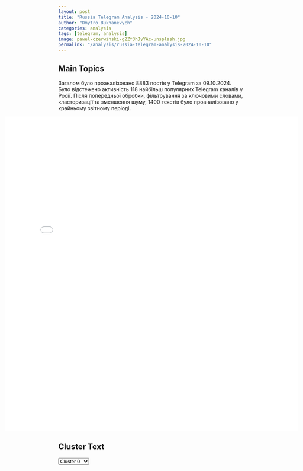 ```yaml
---
layout: post
title: "Russia Telegram Analysis - 2024-10-10"
author: "Dmytro Bukhanevych"
categories: analysis
tags: [telegram, analysis]
image: pawel-czerwinski-g2Zf3hJyYAc-unsplash.jpg
permalink: "/analysis/russia-telegram-analysis-2024-10-10"
---
```


<style>
    /* Adjusting iframe-container styles */
    .wide-iframe-container {
        width: calc(100% + 30vw);  /* Extending the width */
        margin-left: -15vw;       /* Negative margin to push to the left */
        overflow: hidden;         /* In case the iframe content spills over */
    }

    .wide-iframe-container iframe {
        width: 100%;  /* Making the iframe take the full width of its container */
        border: none; /* Removing any borders from the iframe */
    }

    /* Toggle mechanism */
    .hidden {
        display: none;
    }
    
    .show-content-target:checked + .show-content {
        display: block;
    }
</style>

<h2>Main Topics</h2>
<p>Загалом було проаналізовано 8883 постів у Telegram за 09.10.2024. Було відстежено активність 118 найбільш популярних Telegram каналів у Росії. Після попередньої обробки, фільтрування за ключовими словами, кластеризації та зменшення шуму, 1400 текстів було проаналізовано у крайньому звітному періоді.</p>
<!-- Embedding Main Plotly Visualization -->
<div class="wide-iframe-container">
    <iframe src="{{site.baseurl}}/visualizations/2024-10-10/fig_topics_time.html" height="850"></iframe>
</div>


<h2>Cluster Text</h2>

<!-- Dropdown to select a cluster -->
<select id="clusterSelector" onchange="displayClusterText()">
<option value="0">Cluster 0</option><option value="1">Cluster 1</option><option value="2">Cluster 2</option><option value="3">Cluster 3</option><option value="4">Cluster 4</option><option value="5">Cluster 5</option><option value="6">Cluster 6</option><option value="7">Cluster 7</option><option value="8">Cluster 8</option><option value="9">Cluster 9</option><option value="10">Cluster 10</option><option value="11">Cluster 11</option><option value="12">Cluster 12</option>
</select>

<!-- Display area for the selected cluster's text -->
<div id="clusterTextDisplay" class="hidden"></div>

<script type="text/javascript">
    var clusterDetails = {"0": "<b>Total Posts:</b> 46<br><b>Date:</b> 2024-10-09 14:56:17+00:00<br><b>Author:</b> rbc_news<br><b>Link:</b> https://t.me/s/rbc_news/104794<br><b>Subscribers:</b> 511052<br><b>Text:</b> \u0422\u0435\u043a\u0441\u0442: \u0412\u043b\u0430\u0434\u0438\u043c\u0438\u0440 \u0417\u0435\u043b\u0435\u043d\u0441\u043a\u0438\u0439 \u0432\u0438\u0434\u0438\u0442 \u0448\u0430\u043d\u0441 \u0434\u043b\u044f \u0437\u0430\u0432\u0435\u0440\u0448\u0435\u043d\u0438\u044f \u0432\u043e\u0435\u043d\u043d\u043e\u0433\u043e \u043a\u043e\u043d\u0444\u043b\u0438\u043a\u0442\u0430 \u00ab\u0432 \u043e\u043a\u0442\u044f\u0431\u0440\u0435, \u043d\u043e\u044f\u0431\u0440\u0435 \u0438 \u0434\u0435\u043a\u0430\u0431\u0440\u0435\u00bb, \u043f\u0435\u0440\u0435\u0434\u0430\u0435\u0442 Reuters. \u0423\u043a\u0440\u0430\u0438\u043d\u0441\u043a\u0438\u0439 \u043f\u0440\u0435\u0437\u0438\u0434\u0435\u043d\u0442 \u0437\u0430\u044f\u0432\u0438\u043b \u043d\u0430 \u0441\u0430\u043c\u043c\u0438\u0442\u0435 \u0441\u0442\u0440\u0430\u043d \u042e\u0433\u043e-\u0412\u043e\u0441\u0442\u043e\u0447\u043d\u043e\u0439 \u0415\u0432\u0440\u043e\u043f\u044b \u0438 \u0423\u043a\u0440\u0430\u0438\u043d\u044b \u0432 \u0425\u043e\u0440\u0432\u0430\u0442\u0438\u0438, \u0447\u0442\u043e \u00ab\u0441\u0438\u0442\u0443\u0430\u0446\u0438\u044f \u043d\u0430 \u043f\u043e\u043b\u0435 \u0431\u043e\u044f \u0441\u043e\u0437\u0434\u0430\u0435\u0442 \u0432\u043e\u0437\u043c\u043e\u0436\u043d\u043e\u0441\u0442\u044c \u0441\u0434\u0435\u043b\u0430\u0442\u044c \u044d\u0442\u043e\u0442 \u0432\u044b\u0431\u043e\u0440 \u2013 \u0432\u044b\u0431\u043e\u0440 \u0440\u0435\u0448\u0438\u0442\u0435\u043b\u044c\u043d\u044b\u0445 \u0434\u0435\u0439\u0441\u0442\u0432\u0438\u0439 \u043f\u043e \u043f\u0440\u0435\u043a\u0440\u0430\u0449\u0435\u043d\u0438\u044e \u0432\u043e\u0439\u043d\u044b \u043d\u0435 \u043f\u043e\u0437\u0434\u043d\u0435\u0435 2025 \u0433\u043e\u0434\u0430\u00bb.\u0412 \u043a\u043e\u043d\u0446\u0435 \u0441\u0435\u043d\u0442\u044f\u0431\u0440\u044f \u0417\u0435\u043b\u0435\u043d\u0441\u043a\u0438\u0439 \u0433\u043e\u0432\u043e\u0440\u0438\u043b, \u0447\u0442\u043e \u0431\u043b\u0438\u0436\u0430\u0439\u0448\u0438\u0435 \u043c\u0435\u0441\u044f\u0446\u044b \u0432 \u0432\u043e\u0435\u043d\u043d\u043e\u043c \u043a\u043e\u043d\u0444\u043b\u0438\u043a\u0442\u0435 \u0441\u0442\u0430\u043d\u0443\u0442 \u0440\u0435\u0448\u0430\u044e\u0449\u0438\u043c\u0438, \u0430 \u0442\u0430\u043a\u0436\u0435 \u043e\u0442\u043c\u0435\u0447\u0430\u043b, \u0447\u0442\u043e \u0423\u043a\u0440\u0430\u0438\u043d\u0430 \u00ab\u0431\u043b\u0438\u0436\u0435 \u043a \u043c\u0438\u0440\u0443, \u0447\u0435\u043c \u043c\u044b \u0434\u0443\u043c\u0430\u0435\u043c\u00bb. \u0412 \u041a\u0440\u0435\u043c\u043b\u0435 \u0437\u0430\u044f\u0432\u0438\u043b\u0438, \u0447\u0442\u043e \u0432\u043e\u0435\u043d\u043d\u0430\u044f \u043e\u043f\u0435\u0440\u0430\u0446\u0438\u044f \u0437\u0430\u0432\u0435\u0440\u0448\u0438\u0442\u0441\u044f \u043f\u043e\u0441\u043b\u0435 \u0434\u043e\u0441\u0442\u0438\u0436\u0435\u043d\u0438\u044f \u043f\u043e\u0441\u0442\u0430\u0432\u043b\u0435\u043d\u043d\u044b\u0445 \u041c\u043e\u0441\u043a\u0432\u043e\u0439 \u0446\u0435\u043b\u0435\u0439.", "1": "<b>Total Posts:</b> 62<br><b>Date:</b> 2024-10-09 12:16:58+00:00<br><b>Author:</b> rt_russian<br><b>Link:</b> https://t.me/s/rt_russian/217626<br><b>Subscribers:</b> 993258<br><b>Text:</b> \u0422\u0435\u043a\u0441\u0442: \u041f\u0443\u0442\u0438\u043d \u0432\u0440\u0443\u0447\u0438\u043b \u041b\u0443\u043a\u0430\u0448\u0435\u043d\u043a\u043e \u0432\u044b\u0441\u0448\u0443\u044e \u0433\u043e\u0441\u043d\u0430\u0433\u0440\u0430\u0434\u0443 \u0420\u0424 \u2014 \u043e\u0440\u0434\u0435\u043d \u0421\u0432\u044f\u0442\u043e\u0433\u043e \u0430\u043f\u043e\u0441\u0442\u043e\u043b\u0430 \u0410\u043d\u0434\u0440\u0435\u044f \u041f\u0435\u0440\u0432\u043e\u0437\u0432\u0430\u043d\u043d\u043e\u0433\u043e. \u0426\u0435\u0440\u0435\u043c\u043e\u043d\u0438\u044f \u043f\u0440\u043e\u0448\u043b\u0430 \u0432 \u0411\u043e\u043b\u044c\u0448\u043e\u043c \u041a\u0440\u0435\u043c\u043b\u0451\u0432\u0441\u043a\u043e\u043c \u0434\u0432\u043e\u0440\u0446\u0435.\ud83d\udfe9 \u041f\u043e\u0434\u043f\u0438\u0441\u0430\u0442\u044c\u0441\u044f | \u041f\u0440\u0438\u0441\u043b\u0430\u0442\u044c \u043d\u043e\u0432\u043e\u0441\u0442\u044c | \u0417\u0435\u0440\u043a\u0430\u043b\u043e", "2": "<b>Total Posts:</b> 53<br><b>Date:</b> 2024-10-09 08:01:25+00:00<br><b>Author:</b> sheyhtamir1974<br><b>Link:</b> https://t.me/s/sheyhtamir1974/102826<br><b>Subscribers:</b> 472946<br><b>Text:</b> \u0422\u0435\u043a\u0441\u0442: \u26a1\ufe0f\u0412 \u0421\u0428\u0410 \u0433\u043e\u0442\u043e\u0432\u044f\u0442\u0441\u044f \u043a \u0443\u0440\u0430\u0433\u0430\u043d\u0443 \u00ab\u041c\u0438\u043b\u0442\u043e\u043d\u00bb, \u043a\u043e\u0442\u043e\u0440\u044b\u0439 \u043c\u043e\u0436\u0435\u0442 \u0441\u0442\u0430\u0442\u044c \u0441\u0430\u043c\u044b\u043c \u043c\u043e\u0449\u043d\u044b\u043c \u0437\u0430 \u0432\u0441\u044e \u0438\u0441\u0442\u043e\u0440\u0438\u044e, \u043f\u0440\u0438\u0431\u043b\u0438\u0437\u0438\u0432\u0448\u0438\u0441\u044c \u043a \u0443\u0440\u043e\u0432\u043d\u044e \u0435\u0449\u0435 \u043d\u0435 \u0441\u0443\u0449\u0435\u0441\u0442\u0432\u0443\u044e\u0449\u0435\u0439 6-\u0439 \u043a\u0430\u0442\u0435\u0433\u043e\u0440\u0438\u0438.\u0421\u0438\u043d\u043e\u043f\u0442\u0438\u043a\u0438 \u0441\u043c\u043e\u0434\u0435\u043b\u0438\u0440\u043e\u0432\u0430\u043b\u0438 \u0441\u0438\u0442\u0443\u0430\u0446\u0438\u044e, \u043a\u043e\u0442\u043e\u0440\u0430\u044f \u043c\u043e\u0436\u0435\u0442 \u043f\u0440\u043e\u0438\u0437\u043e\u0439\u0442\u0438 \u0432 \u0448\u0442\u0430\u0442\u0435 \u0424\u043b\u043e\u0440\u0438\u0434\u0430 \u0443\u0436\u0435 \u0432 \u044d\u0442\u0438 \u0441\u0443\u0442\u043a\u0438. \u0421\u043a\u043e\u0440\u043e\u0441\u0442\u044c \u0432\u0435\u0442\u0440\u0430, \u0432\u0435\u0440\u043e\u044f\u0442\u043d\u043e, \u0431\u0443\u0434\u0435\u0442 \u0434\u043e\u0441\u0442\u0438\u0433\u0430\u0442\u044c 289 \u043a\u043c/\u0447. \u0411\u043e\u043b\u0435\u0435 5,5 \u043c\u043b\u043d \u0447\u0435\u043b\u043e\u0432\u0435\u043a \u0443\u0436\u0435 \u043f\u043e\u043a\u0438\u043d\u0443\u043b\u0438 \u0441\u0432\u043e\u0438 \u0434\u043e\u043c\u0430. \u041d\u0430 \u043c\u043d\u043e\u0433\u0438\u0445 \u0437\u0430\u043f\u0440\u0430\u0432\u043a\u0430\u0445 \u0432\u043e\u0437\u043d\u0438\u043a\u043b\u0438 \u043f\u0440\u043e\u0431\u043b\u0435\u043c\u044b \u0441 \u0442\u043e\u043f\u043b\u0438\u0432\u043e\u043c.", "3": "<b>Total Posts:</b> 280<br><b>Date:</b> 2024-10-09 14:16:17+00:00<br><b>Author:</b> ssigny<br><b>Link:</b> https://t.me/s/ssigny/113627<br><b>Subscribers:</b> 463161<br><b>Text:</b> \u0422\u0435\u043a\u0441\u0442: \u0413\u043b\u0430\u0432\u043d\u043e\u0435 \u0438\u0437 \u0431\u0440\u0438\u0444\u0438\u043d\u0433\u0430 \u043e\u0444\u0438\u0446\u0438\u0430\u043b\u044c\u043d\u043e\u0433\u043e \u043f\u0440\u0435\u0434\u0441\u0442\u0430\u0432\u0438\u0442\u0435\u043b\u044f \u041c\u0418\u0414 \u0420\u043e\u0441\u0441\u0438\u0438 \u041c\u0430\u0440\u0438\u0438 \u0417\u0430\u0445\u0430\u0440\u043e\u0432\u043e\u0439:\u25aa\ufe0f\u0423\u0440\u043e\u0432\u0435\u043d\u044c \u044f\u0434\u0435\u0440\u043d\u043e\u0439 \u043e\u043f\u0430\u0441\u043d\u043e\u0441\u0442\u0438 \u0438\u0437-\u0437\u0430 \u0434\u0435\u0439\u0441\u0442\u0432\u0438\u0439 \u0417\u0430\u043f\u0430\u0434\u0430 \u0441\u0435\u0440\u044c\u0435\u0437\u043d\u043e \u0432\u044b\u0440\u043e\u0441, \u0420\u0424 \u043f\u0440\u0438\u0437\u044b\u0432\u0430\u0435\u0442 \u0421\u0428\u0410 \u0438 \u0438\u0445 \u0441\u043e\u044e\u0437\u043d\u0438\u043a\u043e\u0432 \u043e\u0441\u043e\u0437\u043d\u0430\u0442\u044c \u0432\u043e\u0437\u043c\u043e\u0436\u043d\u044b\u0435 \u043f\u043e\u0441\u043b\u0435\u0434\u0441\u0442\u0432\u0438\u044f.\u25aa\ufe0f\u041d\u043e\u0432\u044b\u0439 \u0440\u0435\u0436\u0438\u043c \u0441\u0430\u043d\u043a\u0446\u0438\u0439 \u0415\u0421 \u043f\u0440\u043e\u0442\u0438\u0432 \u0420\u043e\u0441\u0441\u0438\u0438 \u043d\u0435\u043b\u0435\u0433\u0438\u0442\u0438\u043c\u0435\u043d.\u25aa\ufe0f\u0417\u0430\u0445\u0430\u0440\u043e\u0432\u0430 \u043d\u0430\u0437\u0432\u0430\u043b\u0430 \"\u0434\u0435\u0436\u0443\u0440\u043d\u043e\u0439 \u043e\u0442\u043f\u0438\u0441\u043a\u043e\u0439\" \u043e\u0442\u0432\u0435\u0442 \u0432\u0435\u0440\u0445\u043e\u0432\u043d\u043e\u0433\u043e \u043a\u043e\u043c\u0438\u0441\u0441\u0430\u0440\u0430 \u041e\u041e\u041d \u043f\u043e \u043f\u0440\u0430\u0432\u0430\u043c \u0447\u0435\u043b\u043e\u0432\u0435\u043a\u0430 \u043e \u043d\u0430\u0440\u0443\u0448\u0435\u043d\u0438\u044f\u0445 \u0423\u043a\u0440\u0430\u0438\u043d\u043e\u0439 \u043f\u0440\u0430\u0432 \u0432 \u0441\u0444\u0435\u0440\u0435 \u0432\u0435\u0440\u043e\u0438\u0441\u043f\u043e\u0432\u0435\u0434\u0430\u043d\u0438\u044f.\u25aa\ufe0f\u0412\u0441\u0435 \u0431\u043e\u043b\u044c\u0448\u0435 \u0436\u0438\u0442\u0435\u043b\u0435\u0439 \u0423\u043a\u0440\u0430\u0438\u043d\u044b \u043f\u0440\u0435\u0434\u043f\u043e\u0447\u0438\u0442\u0430\u044e\u0442 \u043e\u0431\u0449\u0430\u0442\u044c\u0441\u044f \u043d\u0430 \u0440\u0443\u0441\u0441\u043a\u043e\u043c \u044f\u0437\u044b\u043a\u0435.\u25aa\ufe0f\u0421\u043e\u043a\u0440\u0430\u0449\u0435\u043d\u0438\u0435 \u041c\u043e\u043b\u0434\u0430\u0432\u0438\u0435\u0439 \u0447\u0438\u0441\u043b\u0430 \u0438\u0437\u0431\u0438\u0440\u0430\u0442\u0435\u043b\u044c\u043d\u044b\u0445 \u0443\u0447\u0430\u0441\u0442\u043a\u043e\u0432 \u0432 \u0420\u0424 \u043a \u043f\u0440\u0435\u0437\u0438\u0434\u0435\u043d\u0442\u0441\u043a\u0438\u043c \u0432\u044b\u0431\u043e\u0440\u0430\u043c \u043f\u043e\u043a\u0430\u0437\u044b\u0432\u0430\u0435\u0442 \u0441\u0442\u0440\u0430\u0445 \u0432\u043b\u0430\u0441\u0442\u0435\u0439 \u041a\u0438\u0448\u0438\u043d\u0435\u0432\u0430.\u25aa\ufe0f\u0417\u0430\u043f\u0440\u0435\u0442 \u0440\u043e\u0441\u0441\u0438\u0439\u0441\u043a\u0438\u0445 \u043c\u0443\u043b\u044c\u0442\u0444\u0438\u043b\u044c\u043c\u043e\u0432 \u0432 \u041c\u043e\u043b\u0434\u0430\u0432\u0438\u0438 \u043f\u043e\u043a\u0430\u0437\u044b\u0432\u0430\u0435\u0442 \u043d\u0435\u0443\u0432\u0435\u0440\u0435\u043d\u043d\u043e\u0441\u0442\u044c \u0432\u043b\u0430\u0441\u0442\u0435\u0439.", "4": "<b>Total Posts:</b> 344<br><b>Date:</b> 2024-10-09 04:45:11+00:00<br><b>Author:</b> dimsmirnov175<br><b>Link:</b> https://t.me/s/dimsmirnov175/81315<br><b>Subscribers:</b> 343088<br><b>Text:</b> \u0422\u0435\u043a\u0441\u0442: \u041c\u0438\u043d\u043e\u0431\u043e\u0440\u043e\u043d\u044b \u0420\u043e\u0441\u0441\u0438\u0438: \u0412 \u0442\u0435\u0447\u0435\u043d\u0438\u0435 \u043f\u0440\u043e\u0448\u0435\u0434\u0448\u0435\u0439 \u043d\u043e\u0447\u0438 \u043f\u0440\u0435\u0441\u0435\u0447\u0435\u043d\u044b \u043f\u043e\u043f\u044b\u0442\u043a\u0438 \u043a\u0438\u0435\u0432\u0441\u043a\u043e\u0433\u043e \u0440\u0435\u0436\u0438\u043c\u0430 \u0441\u043e\u0432\u0435\u0440\u0448\u0438\u0442\u044c \u0442\u0435\u0440\u0440\u043e\u0440\u0438\u0441\u0442\u0438\u0447\u0435\u0441\u043a\u0438\u0435 \u0430\u0442\u0430\u043a\u0438 c \u043f\u0440\u0438\u043c\u0435\u043d\u0435\u043d\u0438\u0435\u043c \u0411\u043f\u041b\u0410 \u0441\u0430\u043c\u043e\u043b\u0435\u0442\u043d\u043e\u0433\u043e \u0442\u0438\u043f\u0430. \u0414\u0435\u0436\u0443\u0440\u043d\u044b\u043c\u0438 \u0441\u0440\u0435\u0434\u0441\u0442\u0432\u0430\u043c\u0438 \u041f\u0412\u041e \u043f\u0435\u0440\u0435\u0445\u0432\u0430\u0447\u0435\u043d\u043e \u0438 \u0443\u043d\u0438\u0447\u0442\u043e\u0436\u0435\u043d\u043e 47 \u0443\u043a\u0440\u0430\u0438\u043d\u0441\u043a\u0438\u0445 \u0431\u0435\u0441\u043f\u0438\u043b\u043e\u0442\u043d\u044b\u0445 \u043b\u0435\u0442\u0430\u0442\u0435\u043b\u044c\u043d\u044b\u0445 \u0430\u043f\u043f\u0430\u0440\u0430\u0442\u0430. 24 \u0411\u043f\u041b\u0410 \u0441\u0431\u0438\u0442\u044b \u043d\u0430\u0434 \u0442\u0435\u0440\u0440\u0438\u0442\u043e\u0440\u0438\u0435\u0439 \u0411\u0440\u044f\u043d\u0441\u043a\u043e\u0439 \u043e\u0431\u043b\u0430\u0441\u0442\u0438, 5 \u0411\u043f\u041b\u0410 \u0443\u043d\u0438\u0447\u0442\u043e\u0436\u0435\u043d\u044b \u043d\u0430\u0434 \u0442\u0435\u0440\u0440\u0438\u0442\u043e\u0440\u0438\u0435\u0439 \u0411\u0435\u043b\u0433\u043e\u0440\u043e\u0434\u0441\u043a\u043e\u0439 \u043e\u0431\u043b\u0430\u0441\u0442\u0438, \u043f\u043e 2 \u0411\u043f\u041b\u0410 \u0432 \u041a\u0443\u0440\u0441\u043a\u043e\u0439 \u0438 \u0420\u043e\u0441\u0442\u043e\u0432\u0441\u043a\u043e\u0439 \u043e\u0431\u043b\u0430\u0441\u0442\u044f\u0445, 1 \u0432 \u041a\u0440\u0430\u0441\u043d\u043e\u0434\u0430\u0440\u0441\u043a\u043e\u043c \u043a\u0440\u0430\u0435 \u0438 13 \u043d\u0430\u0434 \u0430\u043a\u0432\u0430\u0442\u043e\u0440\u0438\u0435\u0439 \u0410\u0437\u043e\u0432\u0441\u043a\u043e\u0433\u043e \u043c\u043e\u0440\u044f.\u041f\u043e\u0434\u043f\u0438\u0448\u0438\u0441\u044c \u043d\u0430 \u041f\u0423\u041b N3", "5": "<b>Total Posts:</b> 33<br><b>Date:</b> 2024-10-09 13:05:03+00:00<br><b>Author:</b> solovievlive<br><b>Link:</b> https://t.me/s/SolovievLive/287545<br><b>Subscribers:</b> 1328468<br><b>Text:</b> \u0422\u0435\u043a\u0441\u0442: \u2757\ufe0f Axios: \u041e\u0436\u0438\u0434\u0430\u0435\u0442\u0441\u044f, \u0447\u0442\u043e \u0411\u0430\u0439\u0434\u0435\u043d \u043e\u0431\u0441\u0443\u0434\u0438\u0442 \u0441 \u041d\u0435\u0442\u0430\u043d\u044c\u044f\u0445\u0443 \u0432 \u0441\u0440\u0435\u0434\u0443 \u0438\u0437\u0440\u0430\u0438\u043b\u044c\u0441\u043a\u0443\u044e \u0430\u0442\u0430\u043a\u0443 \u043d\u0430 \u0418\u0440\u0430\u043d.\"\u041e\u0444\u0438\u0446\u0438\u0430\u043b\u044c\u043d\u044b\u0435 \u043b\u0438\u0446\u0430 \u0433\u043e\u0432\u043e\u0440\u044f\u0442, \u0447\u0442\u043e \u043e\u0442\u0432\u0435\u0442\u043d\u044b\u0435 \u0434\u0435\u0439\u0441\u0442\u0432\u0438\u044f \u0418\u0437\u0440\u0430\u0438\u043b\u044f, \u043a\u0430\u043a \u043e\u0436\u0438\u0434\u0430\u0435\u0442\u0441\u044f, \u0431\u0443\u0434\u0443\u0442 \u0437\u043d\u0430\u0447\u0438\u0442\u0435\u043b\u044c\u043d\u044b\u043c\u0438 \u0438, \u0432\u0435\u0440\u043e\u044f\u0442\u043d\u043e, \u0431\u0443\u0434\u0443\u0442 \u0432\u043a\u043b\u044e\u0447\u0430\u0442\u044c \u0441\u043e\u0447\u0435\u0442\u0430\u043d\u0438\u0435 \u0430\u0432\u0438\u0430\u0443\u0434\u0430\u0440\u043e\u0432 \u043f\u043e \u0432\u043e\u0435\u043d\u043d\u044b\u043c \u043e\u0431\u044a\u0435\u043a\u0442\u0430\u043c \u0432 \u0418\u0440\u0430\u043d\u0435 \u0438 \u0442\u0430\u0439\u043d\u044b\u0445 \u0430\u0442\u0430\u043a, \u043f\u043e\u0434\u043e\u0431\u043d\u044b\u0445 \u0442\u043e\u0439, \u0432 \u0440\u0435\u0437\u0443\u043b\u044c\u0442\u0430\u0442\u0435 \u043a\u043e\u0442\u043e\u0440\u043e\u0439 \u0432 \u0422\u0435\u0433\u0435\u0440\u0430\u043d\u0435 \u0431\u044b\u043b \u0443\u0431\u0438\u0442 \u043b\u0438\u0434\u0435\u0440 \u0425\u0410\u041c\u0410\u0421 \u0418\u0441\u043c\u0430\u0438\u043b \u0425\u0430\u043d\u0438\u044f\", \u043e\u0442\u043c\u0435\u0447\u0430\u0435\u0442 \u0438\u0437\u0434\u0430\u043d\u0438\u0435.\u0418\u0437\u0440\u0430\u0438\u043b\u044c \u0442\u0430\u043a\u0436\u0435 \u0440\u0430\u0441\u0441\u043c\u0430\u0442\u0440\u0438\u0432\u0430\u0435\u0442 \u0432\u043e\u0437\u043c\u043e\u0436\u043d\u043e\u0441\u0442\u044c \u043d\u0430\u043d\u0435\u0441\u0435\u043d\u0438\u044f \u0443\u0434\u0430\u0440\u043e\u0432 \u043f\u043e \u043d\u0435\u0444\u0442\u044f\u043d\u043e\u0439 \u0438\u043d\u0444\u0440\u0430\u0441\u0442\u0440\u0443\u043a\u0442\u0443\u0440\u0435 \u0418\u0440\u0430\u043d\u0430. \u041f\u043e\u043c\u043e\u0449\u043d\u0438\u043a \u041d\u0435\u0442\u0430\u043d\u044c\u044f\u0445\u0443 \u0441\u043e\u043e\u0431\u0449\u0438\u043b Axios, \u0447\u0442\u043e \u043a\u0430\u043a \u0442\u043e\u043b\u044c\u043a\u043e \u0440\u0435\u0448\u0435\u043d\u0438\u0435 \u0431\u0443\u0434\u0435\u0442 \u043f\u0440\u0438\u043d\u044f\u0442\u043e, \u041d\u0435\u0442\u0430\u043d\u044c\u044f\u0445\u0443 \u043f\u0440\u043e\u0438\u043d\u0444\u043e\u0440\u043c\u0438\u0440\u0443\u0435\u0442 \u0411\u0430\u0439\u0434\u0435\u043d\u0430. \u270d \u041f\u043e\u0434\u043f\u0438\u0441\u044b\u0432\u0430\u0439\u0441\u044f \u043d\u0430 \u0421\u043e\u043b\u043e\u0432\u044c\u0451\u0432\u0430!", "6": "<b>Total Posts:</b> 26<br><b>Date:</b> 2024-10-09 08:26:50+00:00<br><b>Author:</b> rian_ru<br><b>Link:</b> https://t.me/s/rian_ru/264463<br><b>Subscribers:</b> 3349394<br><b>Text:</b> \u0422\u0435\u043a\u0441\u0442: \u0412\u0441\u0442\u0440\u0435\u0447\u0430 \u043a\u043e\u043d\u0442\u0430\u043a\u0442\u043d\u043e\u0439 \u0433\u0440\u0443\u043f\u043f\u044b \u043f\u043e \u0423\u043a\u0440\u0430\u0438\u043d\u0435 \u043d\u0430 \u0431\u0430\u0437\u0435 \"\u0420\u0430\u043c\u0448\u0442\u0430\u0439\u043d\", \u043a\u043e\u0442\u043e\u0440\u0430\u044f \u0434\u043e\u043b\u0436\u043d\u0430 \u0431\u044b\u043b\u0430 \u0441\u043e\u0441\u0442\u043e\u044f\u0442\u044c\u0441\u044f 12 \u043e\u043a\u0442\u044f\u0431\u0440\u044f, \u0431\u0443\u0434\u0435\u0442 \u043f\u0435\u0440\u0435\u043d\u0435\u0441\u0435\u043d\u0430 \u0440\u0430\u0434\u0438 \u043f\u0440\u0438\u0441\u0443\u0442\u0441\u0442\u0432\u0438\u044f \u0411\u0430\u0439\u0434\u0435\u043d\u0430, \u043f\u0438\u0448\u0435\u0442 Spiegel.\u0420\u0430\u043d\u0435\u0435 \u0411\u0430\u0439\u0434\u0435\u043d \u043f\u0440\u0438\u043d\u044f\u043b \u0440\u0435\u0448\u0435\u043d\u0438\u0435 \u043e\u0442\u0441\u0440\u043e\u0447\u0438\u0442\u044c \u043e\u0434\u043d\u0443 \u0438\u0437 \u0441\u0432\u043e\u0438\u0445 \u043f\u043e\u0441\u043b\u0435\u0434\u043d\u0438\u0445 \u043f\u043e\u0435\u0437\u0434\u043e\u043a \u043d\u0430 \u043f\u043e\u0441\u0442\u0443 \u0433\u043b\u0430\u0432\u044b \u0433\u043e\u0441\u0443\u0434\u0430\u0440\u0441\u0442\u0432\u0430 \u0432 \u0413\u0435\u0440\u043c\u0430\u043d\u0438\u044e \u0438 \u0410\u043d\u0433\u043e\u043b\u0443 \u0438\u0437-\u0437\u0430 \u0440\u0430\u0437\u0433\u0443\u043b\u0430 \u0443\u0440\u0430\u0433\u0430\u043d\u0430 \"\u041c\u0438\u043b\u0442\u043e\u043d\".", "7": "<b>Total Posts:</b> 16<br><b>Date:</b> 2024-10-09 06:04:55+00:00<br><b>Author:</b> tass_agency<br><b>Link:</b> https://t.me/s/tass_agency/278241<br><b>Subscribers:</b> 474416<br><b>Text:</b> \u0422\u0435\u043a\u0441\u0442: \u041f\u0435\u0441\u043a\u043e\u0432 \u043e\u043f\u0440\u043e\u0432\u0435\u0440\u0433 \u0438\u043d\u0444\u043e\u0440\u043c\u0430\u0446\u0438\u044e \u043e \u0442\u043e\u043c, \u0447\u0442\u043e \u041f\u0443\u0442\u0438\u043d \u0433\u043e\u0432\u043e\u0440\u0438\u043b \u043f\u043e \u0442\u0435\u043b\u0435\u0444\u043e\u043d\u0443 \u0441 \u0422\u0440\u0430\u043c\u043f\u043e\u043c 7 \u0440\u0430\u0437 \u043f\u043e\u0441\u043b\u0435 \u0443\u0445\u043e\u0434\u0430 \u043f\u043e\u0441\u043b\u0435\u0434\u043d\u0435\u0433\u043e \u0441 \u043f\u043e\u0441\u0442\u0430 \u043f\u0440\u0435\u0437\u0438\u0434\u0435\u043d\u0442\u0430 \u0421\u0428\u0410 \u0432 \u044f\u043d\u0432\u0430\u0440\u0435 2021 \u0433\u043e\u0434\u0430. \u041e\u0431 \u044d\u0442\u043e\u043c \u043e\u043d \u0441\u043e\u043e\u0431\u0449\u0438\u043b \u0420\u0411\u041a.", "8": "<b>Total Posts:</b> 17<br><b>Date:</b> 2024-10-09 05:15:14+00:00<br><b>Author:</b> bbbreaking<br><b>Link:</b> https://t.me/s/bbbreaking/191544<br><b>Subscribers:</b> 1819021<br><b>Text:</b> \u0422\u0435\u043a\u0441\u0442: \u0421\u0440\u0435\u0434\u0441\u0442\u0432\u0430 \u041f\u0412\u041e \u0437\u0430 \u043d\u043e\u0447\u044c \u043f\u0435\u0440\u0435\u0445\u0432\u0430\u0442\u0438\u043b\u0438 \u0438 \u0443\u043d\u0438\u0447\u0442\u043e\u0436\u0438\u043b\u0438 47 \u0443\u043a\u0440\u0430\u0438\u043d\u0441\u043a\u0438\u0445 \u0434\u0440\u043e\u043d\u043e\u0432 \u043d\u0430\u0434 \u0440\u043e\u0441\u0441\u0438\u0439\u0441\u043a\u043e\u0439 \u0442\u0435\u0440\u0440\u0438\u0442\u043e\u0440\u0438\u0435\u0439, \u0441\u043e\u043e\u0431\u0449\u0438\u043b\u043e \u041c\u0438\u043d\u043e\u0431\u043e\u0440\u043e\u043d\u044b \u0420\u0424. 24 \u0431\u0435\u0441\u043f\u0438\u043b\u043e\u0442\u043d\u0438\u043a\u043e\u0432 \u0441\u0431\u0438\u0442\u044b \u043d\u0430\u0434 \u0442\u0435\u0440\u0440\u0438\u0442\u043e\u0440\u0438\u0435\u0439 \u0411\u0440\u044f\u043d\u0441\u043a\u043e\u0439 \u043e\u0431\u043b\u0430\u0441\u0442\u0438, 5 \u0431\u0435\u0441\u043f\u0438\u043b\u043e\u0442\u043d\u0438\u043a\u043e\u0432 \u0443\u043d\u0438\u0447\u0442\u043e\u0436\u0435\u043d\u044b \u043d\u0430\u0434 \u0442\u0435\u0440\u0440\u0438\u0442\u043e\u0440\u0438\u0435\u0439 \u0411\u0435\u043b\u0433\u043e\u0440\u043e\u0434\u0441\u043a\u043e\u0439 \u043e\u0431\u043b\u0430\u0441\u0442\u0438, \u043f\u043e 2 \u0431\u0435\u0441\u043f\u0438\u043b\u043e\u0442\u043d\u0438\u043a\u0430 \u0432 \u041a\u0443\u0440\u0441\u043a\u043e\u0439 \u0438 \u0420\u043e\u0441\u0442\u043e\u0432\u0441\u043a\u043e\u0439 \u043e\u0431\u043b\u0430\u0441\u0442\u044f\u0445, \u043e\u0434\u0438\u043d \u0432 \u041a\u0440\u0430\u0441\u043d\u043e\u0434\u0430\u0440\u0441\u043a\u043e\u043c \u043a\u0440\u0430\u0435 \u0438 13 \u043d\u0430\u0434 \u0430\u043a\u0432\u0430\u0442\u043e\u0440\u0438\u0435\u0439 \u0410\u0437\u043e\u0432\u0441\u043a\u043e\u0433\u043e \u043c\u043e\u0440\u044f.", "9": "<b>Total Posts:</b> 39<br><b>Date:</b> 2024-10-09 11:09:25+00:00<br><b>Author:</b> dva_majors<br><b>Link:</b> https://t.me/s/dva_majors/54755<br><b>Subscribers:</b> 1174914<br><b>Text:</b> \u0422\u0435\u043a\u0441\u0442: \u041a\u0443\u0440\u0441\u043a\u0430\u044f \u043e\u0431\u043b\u0430\u0441\u0442\u044c. \u041c\u0438\u043d\u043e\u0431\u043e\u0440\u043e\u043d\u044b \u0420\u043e\u0441\u0441\u0438\u0438:\u041d\u043e\u0432\u0430\u044f \u0421\u043e\u0440\u043e\u0447\u0438\u043d\u0430 \u0438 \u041f\u043e\u043a\u0440\u043e\u0432\u0441\u043a\u0438\u0439 \u043e\u0441\u0432\u043e\u0431\u043e\u0436\u0434\u0435\u043d\u044b \u043e\u0442 \u0412\u0421\u0423.\u0414\u0432\u0430 \u043c\u0430\u0439\u043e\u0440\u0430", "10": "<b>Total Posts:</b> 212<br><b>Date:</b> 2024-10-09 20:13:56+00:00<br><b>Author:</b> radarrussiia<br><b>Link:</b> https://t.me/s/radarrussiia/12910<br><b>Subscribers:</b> 441969<br><b>Text:</b> \u0422\u0435\u043a\u0441\u0442: \u041a\u0430\u0440\u0430\u0447\u0435\u0432\u0441\u043a\u0438\u0439 \u0440\u0430\u0439\u043e\u043d\u0411\u0440\u044f\u043d\u0441\u043a\u0438\u0439 \u0440\u0430\u0439\u043e\u043d\u041e\u043f\u0430\u0441\u043d\u043e\u0441\u0442\u044c \u043f\u043e \u0411\u041f\u041b\u0410\u2757\ufe0f\u0420\u0430\u0434\u0430\u0440 \u043f\u043e \u0432\u0441\u0435\u0439 \u0420\u043e\u0441\u0441\u0438\u0438 - @radarrussiia", "11": "<b>Total Posts:</b> 29<br><b>Date:</b> 2024-10-09 08:01:38+00:00<br><b>Author:</b> kontext_channel<br><b>Link:</b> https://t.me/s/kontext_channel/42634<br><b>Subscribers:</b> 923892<br><b>Text:</b> \u0422\u0435\u043a\u0441\u0442: \u0414\u043c\u0438\u0442\u0440\u0438\u0439 \u041f\u0435\u0441\u043a\u043e\u0432 \u043e \u0442\u043e\u043c, \u0437\u043d\u0430\u0435\u0442 \u043b\u0438 \u0412\u043b\u0430\u0434\u0438\u043c\u0438\u0440 \u041f\u0443\u0442\u0438\u043d \u043e \u043a\u0432\u0430\u0434\u0440\u043e\u0431\u0435\u0440\u0430\u0445: \u00ab\u041d\u0430\u0434\u0435\u044e\u0441\u044c, \u0447\u0442\u043e \u043d\u0435\u0442\u00bb\u041f\u0440\u0435\u0441\u0441-\u0441\u0435\u043a\u0440\u0435\u0442\u0430\u0440\u044c \u043f\u0440\u0435\u0437\u0438\u0434\u0435\u043d\u0442\u0430 \u0420\u043e\u0441\u0441\u0438\u0438 \u043f\u0440\u0438\u0437\u0432\u0430\u043b \u043d\u0435 \u043f\u0440\u0435\u0443\u0432\u0435\u043b\u0438\u0447\u0438\u0432\u0430\u0442\u044c \u043f\u043e\u043f\u0443\u043b\u044f\u0440\u043d\u043e\u0441\u0442\u044c \u044d\u0442\u043e\u0433\u043e \u0434\u0432\u0438\u0436\u0435\u043d\u0438\u044f \u0438 \u043d\u0430\u0437\u0432\u0430\u043b \u0435\u0433\u043e \u00ab\u043f\u043e\u043b\u043d\u043e\u0439 \u0435\u0440\u0443\u043d\u0434\u043e\u0439\u00bb", "12": "<b>Total Posts:</b> 15<br><b>Date:</b> 2024-10-09 07:36:54+00:00<br><b>Author:</b> solovievlive<br><b>Link:</b> https://t.me/s/SolovievLive/287455<br><b>Subscribers:</b> 1328468<br><b>Text:</b> \u0422\u0435\u043a\u0441\u0442: \u041a\u0430\u043a \u0434\u0440\u043e\u043d \u0423\u043f\u044b\u0440\u044c \u0441\u0442\u0430\u043b \u0445\u043e\u0437\u044f\u0438\u043d\u043e\u043c \u0414\u043d\u0435\u043f\u0440\u0430, \u0443\u0431\u0438\u0439\u0446\u0435\u0439 \u0410\u0431\u0440\u0430\u043c\u0441\u0430 \u0438 \u0443\u0436\u0430\u0441\u043e\u043c \u0412\u0421\u0423\u041c\u043e\u0439 \u0431\u043e\u043b\u044c\u0448\u043e\u0439 \u0440\u0435\u043f\u043e\u0440\u0442\u0430\u0436 \u0441 \u0423\u0440\u0430\u043b\u0430.\u0418\u0437 \u0433\u0430\u0440\u0430\u0436\u043d\u043e\u0433\u043e \u043c\u0435\u0436\u0434\u0443\u0441\u043e\u0431\u043e\u0439\u0447\u0438\u043a\u0430 \u0447\u0435\u0442\u0432\u0435\u0440\u044b\u0445 \u0435\u0434\u0438\u043d\u043e\u043c\u044b\u0448\u043b\u0435\u043d\u043d\u0438\u043a\u043e\u0432 \u043f\u0440\u043e\u0435\u043a\u0442 \u043d\u0430\u0440\u043e\u0434\u043d\u043e\u0433\u043e \u0434\u0440\u043e\u043d\u0430 \u00ab\u0423\u043f\u044b\u0440\u044c\u00bb (\u043d\u0430\u0447\u0438\u043d\u0430\u043b\u0438 \u0441 \u043f\u043e\u0436\u0435\u0440\u0442\u0432\u043e\u0432\u0430\u043d\u0438\u0439 \u043d\u0435\u0440\u0430\u0432\u043d\u043e\u0434\u0443\u0448\u043d\u044b\u0445 \u0440\u043e\u0441\u0441\u0438\u044f\u043d) \u0432\u044b\u0440\u043e\u0441 \u0432 \u043c\u0430\u0441\u0448\u0442\u0430\u0431\u043d\u043e\u0435 \u043f\u0440\u043e\u0438\u0437\u0432\u043e\u0434\u0441\u0442\u0432\u043e \u0441\u043e \u0441\u0432\u043e\u0438\u043c\u0438 \u0446\u0435\u0445\u0430\u043c\u0438, \u043a\u043e\u043d\u0441\u0442\u0440\u0443\u043a\u0442\u043e\u0440\u0441\u043a\u0438\u043c\u0438 \u0431\u044e\u0440\u043e \u0438 \u0434\u0430\u0436\u0435 \u0448\u043a\u043e\u043b\u043e\u0439 \u043e\u0431\u0443\u0447\u0435\u043d\u0438\u044f \u043e\u043f\u0435\u0440\u0430\u0442\u043e\u0440\u043e\u0432.- \u0427\u0435\u043c \u00ab\u0423\u043f\u044b\u0440\u044c\u00bb \u043e\u0442\u043b\u0438\u0447\u0430\u0435\u0442\u0441\u044f \u043e\u0442 \u0434\u0440\u0443\u0433\u0438\u0445 \u0440\u043e\u0441\u0441\u0438\u0439\u0441\u043a\u0438\u0445 \u0430\u043d\u0430\u043b\u043e\u0433\u043e\u0432? \u0421\u043f\u0440\u0430\u0448\u0438\u0432\u0430\u044e \u0433\u0435\u043d\u0434\u0438\u0440\u0435\u043a\u0442\u043e\u0440 \u00ab\u0423\u0440\u0430\u043b\u0434\u0440\u043e\u043d\u0437\u0430\u0432\u043e\u0434\u0430\u00bb \u0412\u043b\u0430\u0434\u0438\u043c\u0438\u0440\u0430 \u0422\u043a\u0430\u0447\u0443\u043a\u0430.- \u041d\u0435\u0441\u043a\u043e\u043b\u044c\u043a\u043e \u043a\u0430\u043d\u0430\u043b\u043e\u0432 \u0438 \u0441\u0432\u043e\u0438 \u043c\u043e\u0434\u0443\u043b\u0438 \u0443\u043f\u0440\u0430\u0432\u043b\u0435\u043d\u0438\u044f, \u043d\u0435\u0441\u0442\u0430\u043d\u0434\u0430\u0440\u0442\u043d\u0430\u044f \u0447\u0430\u0441\u0442\u043e\u0442\u0430, \u043f\u043e\u043b\u044f\u0440\u0438\u0437\u0430\u0446\u0438\u044f \u0430\u043d\u0442\u0435\u043d\u043d, \u043d\u0430\u0440\u0430\u0431\u043e\u0442\u043a\u0438 \u043f\u043e \u0441\u0432\u044f\u0437\u0438... \u041c\u044b \u043f\u043e\u0448\u043b\u0438 \u043f\u043e \u043f\u0440\u0438\u043d\u0446\u0438\u043f\u0443 \u0422-34 \u2014 \u0432\u0441\u0435 \u0434\u043e\u043b\u0436\u043d\u043e \u0431\u044b\u0442\u044c \u043f\u0440\u043e\u0441\u0442\u043e\u0435, \u043d\u0430\u0434\u0435\u0436\u043d\u043e\u0435 \u0438 \u0441\u043e\u043b\u0434\u0430\u0442\u043e\u0443\u0441\u0442\u043e\u0439\u0447\u0438\u0432\u043e\u0435. \u0412\u043e\u0442 \u043f\u043e\u043f\u0440\u043e\u0431\u0443\u0439 \u0441\u043b\u043e\u043c\u0430\u0442\u044c, - \u043f\u0440\u043e\u0442\u044f\u0433\u0438\u0432\u0430\u0435\u0442 \u043c\u043d\u0435 \u0412\u043b\u0430\u0434\u0438\u043c\u0438\u0440 \u043a\u0443\u0441\u043e\u043a \u00ab\u0444\u044e\u0437\u0435\u043b\u044f\u0436\u0430\u00bb.\u042f \u0433\u043d\u0443 \u0435\u0433\u043e \u0432 \u0440\u0430\u0437\u043d\u044b\u0435 \u0441\u0442\u043e\u0440\u043e\u043d\u044b, \u043b\u043e\u043c\u0430\u0442\u044c\u0441\u044f \u043e\u043d \u043e\u0442\u043a\u0430\u0437\u044b\u0432\u0430\u0435\u0442\u0441\u044f. \u0418 \u044f \u043f\u043e\u043d\u0438\u043c\u0430\u044e, \u043d\u0430\u0441\u043a\u043e\u043b\u044c\u043a\u043e \u044d\u0442\u043e \u0432\u0430\u0436\u043d\u043e \u043d\u0430 \u0444\u0440\u043e\u043d\u0442\u0435. \u0421\u0430\u043c \u0440\u0430\u0431\u043e\u0442\u0430\u043b \u0441 \u0433\u0440\u0443\u043f\u043f\u0430\u043c\u0438, \u043b\u0435\u0442\u0430\u044e\u0449\u0438\u043c\u0438 \u043d\u0430 \u00ab\u0423\u043f\u044b\u0440\u044f\u0445\u00bb. \u042d\u0442\u043e, \u0432\u0441\u0435-\u0442\u0430\u043a\u0438, \u043d\u0435 \u043f\u043e\u043b\u0438\u0433\u043e\u043d\u043d\u044b\u0435 \u0443\u0441\u043b\u043e\u0432\u0438\u044f. \u0422\u0443\u0442 \u0438 \u0442\u0440\u044f\u0441\u043a\u0430 \u0432 \u043f\u0438\u043a\u0430\u043f\u0435, \u0438 \u043f\u0435\u0440\u0435\u043d\u043e\u0441\u043a\u0430 \u0432 \u0440\u044e\u043a\u0437\u0430\u043a\u0430\u0445, \u0438 \u0431\u043e\u0434\u0440\u044b\u0435 \u043f\u0435\u0440\u0435\u0431\u0435\u0436\u043a\u0438 \u043f\u043e \u00ab\u043e\u0442\u043a\u0440\u044b\u0442\u043a\u0435\u00bb\u2026 \u0442\u0443\u0442 \u043d\u0435 \u0434\u043e\u043b\u0436\u043d\u043e \u0431\u044b\u0442\u044c \u0441\u044e\u0440\u043f\u0440\u0438\u0437\u043e\u0432 \u043d\u0430 \u0442\u043e\u0447\u043a\u0435 \u0437\u0430\u043f\u0443\u0441\u043a\u0430, \u0434\u043e \u043a\u043e\u0442\u043e\u0440\u043e\u0439 \u043f\u043e\u0440\u043e\u0439 \u0442\u043e\u043f\u0430\u0442\u044c \u043d\u043e\u0433\u0430\u043c\u0438 \u043f\u044f\u0442\u044c, \u0430 \u0442\u043e \u0438 \u0434\u0435\u0441\u044f\u0442\u044c \u043a\u0438\u043b\u043e\u043c\u0435\u0442\u0440\u043e\u0432. \u0418 \u0432\u0435\u0434\u044c \u043d\u0435 \u0431\u044b\u043b\u043e \u0441 \u00ab\u0423\u043f\u044b\u0440\u044f\u043c\u0438\u00bb \u043e\u0441\u0435\u0447\u0435\u043a. \u041f\u043e \u043a\u0440\u0430\u0439\u043d\u0435\u0439 \u043c\u0435\u0440\u0435, \u043f\u0440\u0438 \u043c\u043d\u0435.- \u041a\u043e\u043d\u0435\u0447\u043d\u043e, \u0431\u043e\u043b\u044c\u0448\u0435 \u0432\u0441\u0435\u0433\u043e \u0437\u0430\u043f\u043e\u043c\u0438\u043d\u0430\u044e\u0442\u0441\u044f \u043f\u0435\u0440\u0432\u044b\u0435 \u0443\u0441\u043f\u0435\u0445\u0438, \u043e\u043d\u0438 \u0432\u0434\u043e\u0445\u043d\u043e\u0432\u043b\u044f\u043b\u0438 \u043d\u0430 \u0434\u0430\u043b\u044c\u043d\u0435\u0439\u0448\u0443\u044e \u0440\u0430\u0431\u043e\u0442\u0443, - \u0432\u0441\u043f\u043e\u043c\u0438\u043d\u0430\u0435\u0442 \u0412\u043b\u0430\u0434\u0438\u043c\u0438\u0440. \u2014 \u041f\u0435\u0440\u0432\u044b\u0435 80 \u043c\u0430\u0448\u0438\u043d \u043c\u044b \u043e\u0442\u043f\u0440\u0430\u0432\u0438\u043b\u0438 \u043d\u0430 \u0414\u043d\u0435\u043f\u0440, \u0432 \u0440\u0430\u0441\u0447\u0435\u0442 \u041d\u0438\u043a\u0438\u0442\u044b \u041c\u0435\u0447\u0442\u0430\u043d\u043e\u0432\u0430, \u043f\u043e\u0437\u044b\u0432\u043d\u043e\u0439 \u00ab\u041c\u0435\u0447\u0442\u0430\u00bb, \u0413\u0435\u0440\u043e\u0439 \u0420\u043e\u0441\u0441\u0438\u0438 \u043f\u043e\u0441\u043c\u0435\u0440\u0442\u043d\u043e. \u041c\u044b \u0442\u043e\u0433\u0434\u0430 \u0432\u044b\u043d\u0443\u0434\u0438\u043b\u0438 \u043f\u0440\u043e\u0442\u0438\u0432\u043d\u0438\u043a\u0430 \u043e\u0442\u043a\u0430\u0437\u0430\u0442\u044c\u0441\u044f \u043e\u0442 \u00ab\u043f\u0440\u043e\u0433\u0443\u043b\u043e\u043a\u00bb \u043d\u0430 \u043b\u043e\u0434\u043a\u0430\u0445 \u043f\u043e \u0414\u043d\u0435\u043f\u0440\u0443 \u0434\u043d\u0435\u043c. \u00ab\u0423\u043f\u044b\u0440\u0438\u00bb \u043f\u043e\u043b\u043d\u043e\u0441\u0442\u044c\u044e \u043f\u043e\u043c\u0435\u043d\u044f\u043b\u0438 \u0445\u043e\u0434 \u0431\u043e\u0435\u0432 \u043d\u0430 \u0414\u043d\u0435\u043f\u0440\u0435. \u042d\u0442\u043e \u0441\u0430\u043c\u043e\u0435 \u043f\u0430\u043c\u044f\u0442\u043d\u043e\u0435 \u043f\u0440\u0438\u043c\u0435\u043d\u0435\u043d\u0438\u0435.\u041c\u043e\u0439 \u0431\u043e\u043b\u044c\u0448\u043e\u0439 \u0440\u0435\u043f\u043e\u0440\u0442\u0430\u0436 \u0438\u0437 \u0415\u043a\u0430\u0442\u0435\u0440\u0438\u043d\u0431\u0443\u0440\u0433\u0430@sashakots"};

    function displayClusterText() {
        var selectedLabel = document.getElementById("clusterSelector").value;
        var details = clusterDetails[selectedLabel];
        var textDiv = document.getElementById("clusterTextDisplay");
        textDiv.innerHTML = '<p>' + details + '</p>';
        textDiv.classList.remove('hidden');
    }
</script>


